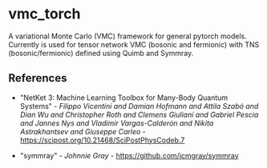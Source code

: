 # vmc_torch

A variational Monte Carlo (VMC) framework for general pytorch models. Currently is used for tensor network VMC (bosonic and fermionic) with TNS (bosonic/fermionic) defined using Quimb and Symmray.

## References
- "NetKet 3: Machine Learning Toolbox for Many-Body Quantum Systems" - *Filippo Vicentini and Damian Hofmann and Attila Szabó and Dian Wu and Christopher Roth and Clemens Giuliani and Gabriel Pescia and Jannes Nys and Vladimir Vargas-Calderón and Nikita Astrakhantsev and Giuseppe Carleo* - https://scipost.org/10.21468/SciPostPhysCodeb.7

- "symmray" - *Johnnie Gray* - https://github.com/jcmgray/symmray